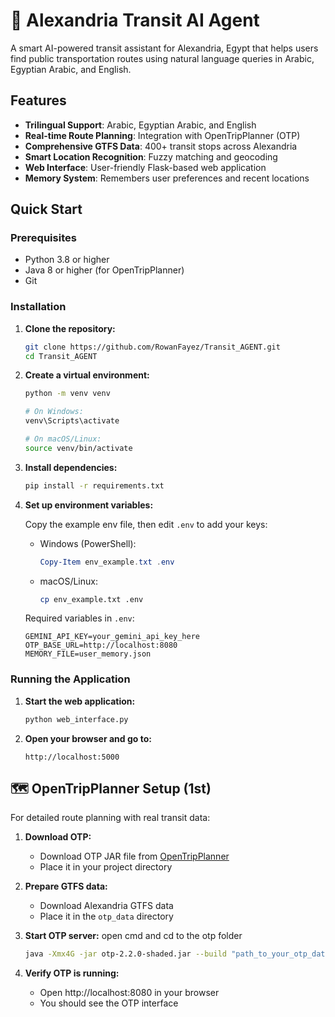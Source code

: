 # 🚌 Alexandria Transit AI Agent

A smart AI-powered transit assistant for Alexandria, Egypt that helps users find public transportation routes using natural language queries in Arabic, Egyptian Arabic, and English.

##  Features

- **Trilingual Support**: Arabic, Egyptian Arabic, and English
- **Real-time Route Planning**: Integration with OpenTripPlanner (OTP)
- **Comprehensive GTFS Data**: 400+ transit stops across Alexandria
- **Smart Location Recognition**: Fuzzy matching and geocoding
- **Web Interface**: User-friendly Flask-based web application
- **Memory System**: Remembers user preferences and recent locations

##  Quick Start

### Prerequisites

- Python 3.8 or higher
- Java 8 or higher (for OpenTripPlanner)
- Git

### Installation

1. **Clone the repository:**
   ```bash
   git clone https://github.com/RowanFayez/Transit_AGENT.git
   cd Transit_AGENT
   ```

2. **Create a virtual environment:**
   ```bash
   python -m venv venv
   
   # On Windows:
   venv\Scripts\activate
   
   # On macOS/Linux:
   source venv/bin/activate
   ```

3. **Install dependencies:**
   ```bash
   pip install -r requirements.txt
   ```

4. **Set up environment variables:**
   
    Copy the example env file, then edit `.env` to add your keys:
   
    - Windows (PowerShell):
       ```powershell
       Copy-Item env_example.txt .env
       ```
    - macOS/Linux:
       ```bash
       cp env_example.txt .env
       ```
   
    Required variables in `.env`:
    ```
    GEMINI_API_KEY=your_gemini_api_key_here
    OTP_BASE_URL=http://localhost:8080
    MEMORY_FILE=user_memory.json
    ```

### Running the Application


1. **Start the web application:**
   ```bash
   python web_interface.py
   ```

2. **Open your browser and go to:**
   ```
   http://localhost:5000
   ```


## 🗺️ OpenTripPlanner Setup (1st)

For detailed route planning with real transit data:

1. **Download OTP:**
   - Download OTP JAR file from [OpenTripPlanner](https://github.com/opentripplanner/OpenTripPlanner)
   - Place it in your project directory

2. **Prepare GTFS data:**
   - Download Alexandria GTFS data
   - Place it in the `otp_data` directory

3. **Start OTP server:** open cmd and cd to the otp folder
   ```bash
   java -Xmx4G -jar otp-2.2.0-shaded.jar --build "path_to_your_otp_data(gtfs+osm)\otp_data" --serve
   ```

4. **Verify OTP is running:**
   - Open http://localhost:8080 in your browser
   - You should see the OTP interface

